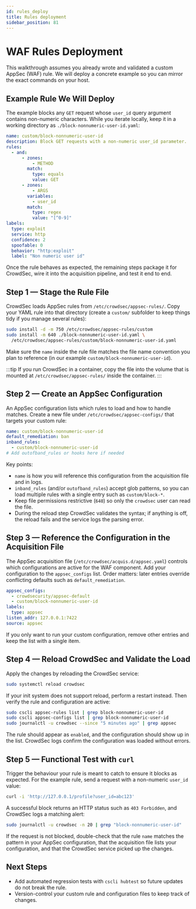 ```yaml
---
id: rules_deploy
title: Rules deployment
sidebar_position: 81
---
```


# WAF Rules Deployment

This walkthrough assumes you already wrote and validated a custom AppSec (WAF) rule. We will deploy a concrete example so you can mirror the exact commands on your host.

## Example Rule We Will Deploy

The example blocks any `GET` request whose `user_id` query argument contains non-numeric characters. While you iterate locally, keep it in a working directory as `./block-nonnumeric-user-id.yaml`:

```yaml title="./block-nonnumeric-user-id.yaml"
name: custom/block-nonnumeric-user-id
description: Block GET requests with a non-numeric user_id parameter.
rules:
  - and:
      - zones:
          - METHOD
        match:
          type: equals
          value: GET
      - zones:
          - ARGS
        variables:
          - user_id
        match:
          type: regex
          value: "[^0-9]"
labels:
  type: exploit
  service: http
  confidence: 2
  spoofable: 0
  behavior: "http:exploit"
  label: "Non numeric user id"
```

Once the rule behaves as expected, the remaining steps package it for CrowdSec, wire it into the acquisition pipeline, and test it end to end.

## Step 1 — Stage the Rule File

CrowdSec loads AppSec rules from `/etc/crowdsec/appsec-rules/`. Copy your YAML rule into that directory (create a `custom/` subfolder to keep things tidy if you manage several rules):

```bash
sudo install -d -m 750 /etc/crowdsec/appsec-rules/custom
sudo install -m 640 ./block-nonnumeric-user-id.yaml \
  /etc/crowdsec/appsec-rules/custom/block-nonnumeric-user-id.yaml
```

Make sure the `name` inside the rule file matches the file name convention you plan to reference (in our example `custom/block-nonnumeric-user-id`).

:::tip
If you run CrowdSec in a container, copy the file into the volume that is mounted at `/etc/crowdsec/appsec-rules/` inside the container.
:::

## Step 2 — Create an AppSec Configuration

An AppSec configuration lists which rules to load and how to handle matches. Create a new file under `/etc/crowdsec/appsec-configs/` that targets your custom rule:

```yaml title="/etc/crowdsec/appsec-configs/custom-block-nonnumeric-user-id.yaml"
name: custom/block-nonnumeric-user-id
default_remediation: ban
inband_rules:
  - custom/block-nonnumeric-user-id
# Add outofband_rules or hooks here if needed
```

Key points:
- `name` is how you will reference this configuration from the acquisition file and in logs.
- `inband_rules` (and/or `outofband_rules`) accept glob patterns, so you can load multiple rules with a single entry such as `custom/block-*`.
- Keep file permissions restrictive (`640`) so only the `crowdsec` user can read the file.
- During the reload step CrowdSec validates the syntax; if anything is off, the reload fails and the service logs the parsing error.

## Step 3 — Reference the Configuration in the Acquisition File

The AppSec acquisition file (`/etc/crowdsec/acquis.d/appsec.yaml`) controls which configurations are active for the WAF component. Add your configuration to the `appsec_configs` list. Order matters: later entries override conflicting defaults such as `default_remediation`.

```yaml title="/etc/crowdsec/acquis.d/appsec.yaml"
appsec_configs:
  - crowdsecurity/appsec-default
  - custom/block-nonnumeric-user-id
labels:
  type: appsec
listen_addr: 127.0.0.1:7422
source: appsec
```

If you only want to run your custom configuration, remove other entries and keep the list with a single item.

## Step 4 — Reload CrowdSec and Validate the Load

Apply the changes by reloading the CrowdSec service:

```bash
sudo systemctl reload crowdsec
```

If your init system does not support reload, perform a restart instead. Then verify the rule and configuration are active:

```bash
sudo cscli appsec-rules list | grep block-nonnumeric-user-id
sudo cscli appsec-configs list | grep block-nonnumeric-user-id
sudo journalctl -u crowdsec --since "5 minutes ago" | grep appsec
```

The rule should appear as `enabled`, and the configuration should show up in the list. CrowdSec logs confirm the configuration was loaded without errors.

## Step 5 — Functional Test with `curl`

Trigger the behaviour your rule is meant to catch to ensure it blocks as expected. For the example rule, send a request with a non-numeric `user_id` value:

```bash
curl -i 'http://127.0.0.1/profile?user_id=abc123'
```

A successful block returns an HTTP status such as `403 Forbidden`, and CrowdSec logs a matching alert:

```bash
sudo journalctl -u crowdsec -n 20 | grep "block-nonnumeric-user-id"
```

If the request is not blocked, double-check that the rule `name` matches the pattern in your AppSec configuration, that the acquisition file lists your configuration, and that the CrowdSec service picked up the changes.

## Next Steps

- Add automated regression tests with `cscli hubtest` so future updates do not break the rule.
- Version-control your custom rule and configuration files to keep track of changes.
